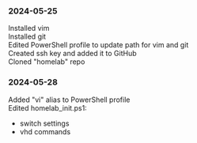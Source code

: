 
### 2024-05-25

Installed vim  
Installed git  
Edited PowerShell profile to update path for vim and git  
Created ssh key and added it to GitHub  
Cloned "homelab" repo  

### 2024-05-28

Added "vi" alias to PowerShell profile  
Edited homelab_init.ps1:
* switch settings  
* vhd commands  
